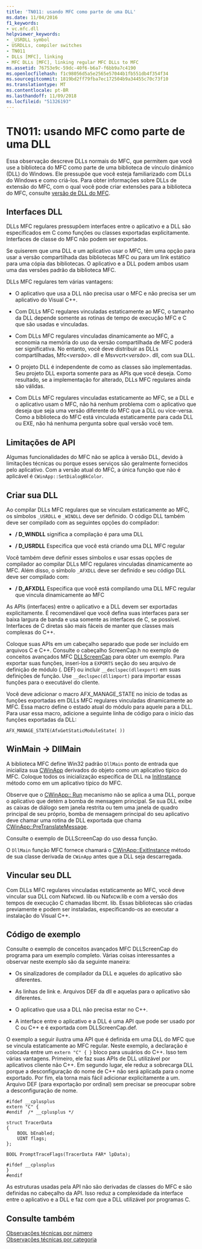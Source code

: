 ```yaml
---
title: 'TN011: usando MFC como parte de uma DLL'
ms.date: 11/04/2016
f1_keywords:
- vc.mfc.dll
helpviewer_keywords:
- _USRDLL symbol
- USRDLLs, compiler switches
- TN011
- DLLs [MFC], linking
- MFC DLLs [MFC], linking regular MFC DLLs to MFC
ms.assetid: 76753e9c-59dc-40f6-b6a7-f6bb9a7c4190
ms.openlocfilehash: f1c98056d5a5e2565e57044b1fb551db4f354f34
ms.sourcegitcommit: 1819bd2ff79fba7ec172504b9a34455c70c73f10
ms.translationtype: MT
ms.contentlocale: pt-BR
ms.lasthandoff: 11/09/2018
ms.locfileid: "51326193"
---
```

# <a name="tn011-using-mfc-as-part-of-a-dll"></a>TN011: usando MFC como parte de uma DLL

Essa observação descreve DLLs normais do MFC, que permitem que você use a biblioteca do MFC como parte de uma biblioteca de vínculo dinâmico (DLL) do Windows. Ele pressupõe que você esteja familiarizado com DLLs do Windows e como criá-los. Para obter informações sobre DLLs de extensão do MFC, com o qual você pode criar extensões para a biblioteca do MFC, consulte [versão de DLL do MFC](../mfc/tn033-dll-version-of-mfc.md).

## <a name="dll-interfaces"></a>Interfaces DLL

DLLs MFC regulares pressupõem interfaces entre o aplicativo e a DLL são especificados em C como funções ou classes exportadas explicitamente. Interfaces de classe do MFC não podem ser exportados.

Se quiserem que uma DLL e um aplicativo usar o MFC, têm uma opção para usar a versão compartilhada das bibliotecas MFC ou para um link estático para uma cópia das bibliotecas. O aplicativo e a DLL podem ambos usam uma das versões padrão da biblioteca MFC.

DLLs MFC regulares tem várias vantagens:

- O aplicativo que usa a DLL não precisa usar o MFC e não precisa ser um aplicativo do Visual C++.

- Com DLLs MFC regulares vinculadas estaticamente ao MFC, o tamanho da DLL depende somente as rotinas de tempo de execução MFC e C que são usadas e vinculadas.

- Com DLLs MFC regulares vinculadas dinamicamente ao MFC, a economia na memória do uso da versão compartilhada de MFC poderá ser significativa. No entanto, você deve distribuir as DLLs compartilhadas, Mfc\<*versão*>. dll e Msvvcrt\<*versão*>. dll, com sua DLL.

- O projeto DLL é independente de como as classes são implementadas. Seu projeto DLL exporta somente para as APIs que você deseja. Como resultado, se a implementação for alterado, DLLs MFC regulares ainda são válidas.

- Com DLLs MFC regulares vinculadas estaticamente ao MFC, se a DLL e o aplicativo usam o MFC, não há nenhum problema com o aplicativo que deseja que seja uma versão diferente do MFC que a DLL ou vice-versa. Como a biblioteca do MFC está vinculada estaticamente para cada DLL ou EXE, não há nenhuma pergunta sobre qual versão você tem.

## <a name="api-limitations"></a>Limitações de API

Algumas funcionalidades do MFC não se aplica à versão DLL, devido à limitações técnicas ou porque esses serviços são geralmente fornecidos pelo aplicativo. Com a versão atual do MFC, a única função que não é aplicável é `CWinApp::SetDialogBkColor`.

## <a name="building-your-dll"></a>Criar sua DLL

Ao compilar DLLs MFC regulares que se vinculam estaticamente ao MFC, os símbolos `_USRDLL` e `_WINDLL` deve ser definido. O código DLL também deve ser compilado com as seguintes opções do compilador:

- **/ D_WINDLL** significa a compilação é para uma DLL

- **/ D_USRDLL** Especifica que você está criando uma DLL MFC regular

Você também deve definir esses símbolos e usar essas opções de compilador ao compilar DLLs MFC regulares vinculadas dinamicamente ao MFC. Além disso, o símbolo `_AFXDLL` deve ser definido e seu código DLL deve ser compilado com:

- **/ D_AFXDLL** Especifica que você está compilando uma DLL MFC regular que vincula dinamicamente ao MFC

As APIs (interfaces) entre o aplicativo e a DLL devem ser exportadas explicitamente. É recomendável que você defina suas interfaces para ser baixa largura de banda e usa somente as interfaces de C, se possível. Interfaces de C diretas são mais fáceis de manter que classes mais complexas do C++.

Coloque suas APIs em um cabeçalho separado que pode ser incluído em arquivos C e C++. Consulte o cabeçalho ScreenCap.h no exemplo de conceitos avançados MFC [DLLScreenCap](../visual-cpp-samples.md) para obter um exemplo. Para exportar suas funções, inseri-los a `EXPORTS` seção do seu arquivo de definição de módulo (. DEF) ou incluir `__declspec(dllexport)` em suas definições de função. Use `__declspec(dllimport)` para importar essas funções para o executável do cliente.

Você deve adicionar o macro AFX_MANAGE_STATE no início de todas as funções exportadas em DLLs MFC regulares vinculadas dinamicamente ao MFC. Essa macro define o estado atual do módulo para aquele para a DLL. Para usar essa macro, adicione a seguinte linha de código para o início das funções exportadas da DLL:

`AFX_MANAGE_STATE(AfxGetStaticModuleState( ))`

## <a name="winmain---dllmain"></a>WinMain -> DllMain

A biblioteca MFC define Win32 padrão `DllMain` ponto de entrada que inicializa sua [CWinApp](../mfc/reference/cwinapp-class.md) derivados do objeto como um aplicativo típico do MFC. Coloque todos os inicialização específica de DLL na [InitInstance](../mfc/reference/cwinapp-class.md#initinstance) método como em um aplicativo típico do MFC.

Observe que o [CWinApp:: Run](../mfc/reference/cwinapp-class.md#run) mecanismo não se aplica a uma DLL, porque o aplicativo que detém a bomba de mensagem principal. Se sua DLL exibe as caixas de diálogo sem janela restrita ou tem uma janela de quadro principal de seu próprio, bomba de mensagem principal do seu aplicativo deve chamar uma rotina de DLL exportada que chama [CWinApp::PreTranslateMessage](../mfc/reference/cwinapp-class.md#pretranslatemessage).

Consulte o exemplo de DLLScreenCap do uso dessa função.

O `DllMain` função MFC fornece chamará o [CWinApp::ExitInstance](../mfc/reference/cwinapp-class.md#exitinstance) método de sua classe derivada de `CWinApp` antes que a DLL seja descarregada.

## <a name="linking-your-dll"></a>Vincular seu DLL

Com DLLs MFC regulares vinculadas estaticamente ao MFC, você deve vincular sua DLL com Nafxcwd. lib ou Nafxcw.lib e com a versão dos tempos de execução C chamadas libcmt. lib. Essas bibliotecas são criadas previamente e podem ser instaladas, especificando-os ao executar a instalação do Visual C++.

## <a name="sample-code"></a>Código de exemplo

Consulte o exemplo de conceitos avançados MFC DLLScreenCap do programa para um exemplo completo. Várias coisas interessantes a observar neste exemplo são da seguinte maneira:

- Os sinalizadores de compilador da DLL e aqueles do aplicativo são diferentes.

- As linhas de link e. Arquivos DEF da dll e aquelas para o aplicativo são diferentes.

- O aplicativo que usa a DLL não precisa estar no C++.

- A interface entre o aplicativo e a DLL é uma API que pode ser usado por C ou C++ e é exportada com DLLScreenCap.def.

O exemplo a seguir ilustra uma API que é definida em uma DLL do MFC que se vincula estaticamente ao MFC regular. Neste exemplo, a declaração é colocada entre um `extern "C" { }` bloco para usuários do C++. Isso tem várias vantagens. Primeiro, ele faz suas APIs de DLL utilizável por aplicativos cliente não C++. Em segundo lugar, ele reduz a sobrecarga DLL porque a desconfiguração do nome de C++ não será aplicada para o nome exportado. Por fim, ela torna mais fácil adicionar explicitamente a um. Arquivo DEF (para exportação por ordinal) sem precisar se preocupar sobre a desconfiguração de nome.

```
#ifdef __cplusplus
extern "C" {
#endif  /* __cplusplus */

struct TracerData
{
    BOOL bEnabled;
    UINT flags;
};

BOOL PromptTraceFlags(TracerData FAR* lpData);

#ifdef __cplusplus
}
#endif
```

As estruturas usadas pela API não são derivadas de classes do MFC e são definidas no cabeçalho da API. Isso reduz a complexidade da interface entre o aplicativo e a DLL e faz com que a DLL utilizável por programas C.

## <a name="see-also"></a>Consulte também

[Observações técnicas por número](../mfc/technical-notes-by-number.md)<br/>
[Observações técnicas por categoria](../mfc/technical-notes-by-category.md)


